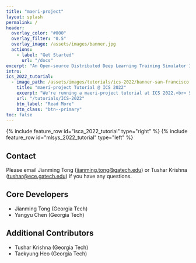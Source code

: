 ```yaml
---
title: "maeri-project"
layout: splash
permalink: /
header:
  overlay_color: "#000"
  overlay_filter: "0.5"
  overlay_image: /assets/images/banner.jpg
  actions:
    - label: "Get Started"
      url: "/docs"
excerpt: "An Open-source Distributed Deep Learning Training Simulator Infrastructure"
intro:
ics_2022_tutorial:
  - image_path: /assets/images/tutorials/ics-2022/banner-san-francisco.jpg
    title: "maeri-project Tutorial @ ICS 2022"
    excerpt: "We're running a maeri-project tutorial at ICS 2022.<br> Sep 1, 2022<br>(Virtual Event)."
    url: "/tutorials/ICS-2022"
    btn_label: "Read More"
    btn_class: "btn--primary"
toc: false
---
```


{% include feature_row id="isca_2022_tutorial" type="right" %}
{% include feature_row id="mlsys_2022_tutorial" type="left" %}

<!-- [![Hits](https://hits.seeyoufarm.com/api/count/incr/badge.svg?url=https%3A%2F%2Fgithub.com%2Fastra-sim%2Fastra-sim.github.io&count_bg=%2379C83D&title_bg=%23555555&icon=&icon_color=%23E7E7E7&title=hits&edge_flat=false)](https://hits.seeyoufarm.com) -->


## Contact
Please email Jianming Tong (jianming.tong@gatech.edu) or Tushar Krishna (tushar@ece.gatech.edu) if you have any questions.

## Core Developers
* Jianming Tong (Georgia Tech)
* Yangyu Chen (Georgia Tech)

## Additional Contributors
* Tushar Krishna (Georgia Tech)
* Taekyung Heo (Georgia Tech)

